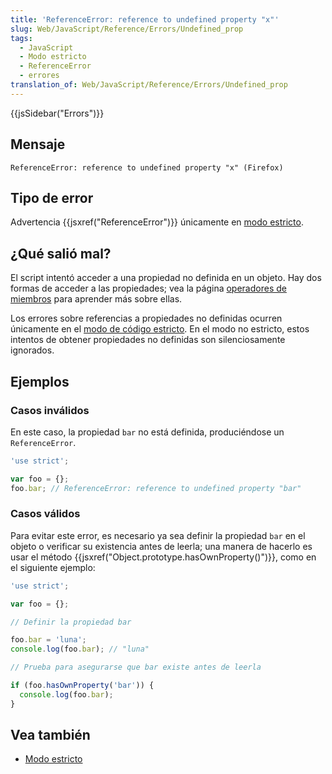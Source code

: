 ```yaml
---
title: 'ReferenceError: reference to undefined property "x"'
slug: Web/JavaScript/Reference/Errors/Undefined_prop
tags:
  - JavaScript
  - Modo estricto
  - ReferenceError
  - errores
translation_of: Web/JavaScript/Reference/Errors/Undefined_prop
---
```

{{jsSidebar("Errors")}}

## Mensaje

    ReferenceError: reference to undefined property "x" (Firefox)

## Tipo de error

Advertencia {{jsxref("ReferenceError")}} únicamente en [modo estricto](/es/docs/Web/JavaScript/Referencia/Modo_estricto).

## ¿Qué salió mal?

El script intentó acceder a una propiedad no definida en un objeto. Hay dos formas de acceder a las propiedades; vea la página [operadores de miembros](/es/docs/Web/JavaScript/Referencia/Operadores/Miembros) para aprender más sobre ellas.

Los errores sobre referencias a propiedades no definidas ocurren únicamente en el [modo de código estricto](/es/docs/Web/JavaScript/Referencia/Modo_estricto). En el modo no estricto, estos intentos de obtener propiedades no definidas son silenciosamente ignorados.

## Ejemplos

### Casos inválidos

En este caso, la propiedad `bar` no está definida, produciéndose un `ReferenceError`.

```js example-bad
'use strict';

var foo = {};
foo.bar; // ReferenceError: reference to undefined property "bar"
```

### Casos válidos

Para evitar este error, es necesario ya sea definir la propiedad `bar` en el objeto o verificar su existencia antes de leerla; una manera de hacerlo es usar el método {{jsxref("Object.prototype.hasOwnProperty()")}}, como en el siguiente ejemplo:

```js example-good
'use strict';

var foo = {};

// Definir la propiedad bar

foo.bar = 'luna';
console.log(foo.bar); // "luna"

// Prueba para asegurarse que bar existe antes de leerla

if (foo.hasOwnProperty('bar')) {
  console.log(foo.bar);
}
```

## Vea también

- [Modo estricto](/es/docs/Web/JavaScript/Referencia/Modo_estricto)
